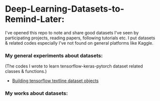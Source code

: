# Deep-Learning-Datasets-to-Remind-Later:
  I've opened this repo to note and share good datasets I've seen by participating projects, reading papers, following tutorials etc. I put datasets & related codes especially I've not found on general platforms like Kaggle.
  <ln>
### My general experiments about datasets:
(The codes I wrote to learn tensorflow-keras-pytorch dataset related classes & functions.)
* [Building tensorflow textline dataset objects](https://www.kaggle.commy-tf-data-experiments)

### My works about datasets:


